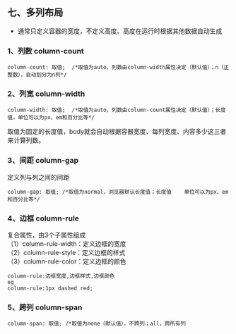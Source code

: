 ## 七、多列布局
* 通常只定义容器的宽度，不定义高度。高度在运行时根据其他数据自动生成
### 1、列数 column-count
    column-count: 取值;  /*取值为auto，列数由column-width属性决定（默认值）；n（正整数），自动划分为n列*/
### 2、列宽 column-width 
    column-width: 取值;  /*取值为auto，列数由column-count属性决定（默认值）；长度值，单位可以为px、em和百分比等*/
取值为固定的长度值，body就会自动根据容器宽度、每列宽度、内容多少这三者来计算列数。
### 3、间距 column-gap
定义列与列之间的间距

    column-gap: 取值; /*取值为normal，浏览器默认长度值；长度值	单位可以为px、em和百分比等*/
### 4、边框 column-rule    
复合属性，由3个子属性组成 <br>
（1）column-rule-width：定义边框的宽度<br>
（2）column-rule-style：定义边框的样式<br>
（3）column-rule-color：定义边框的颜色<br>

    column-rule:边框宽度,边框样式,边框颜色
    eg
    column-rule:1px dashed red;
### 5、跨列 column-span
    column-span: 取值; /*取值为none（默认值），不跨列；all，跨所有列

